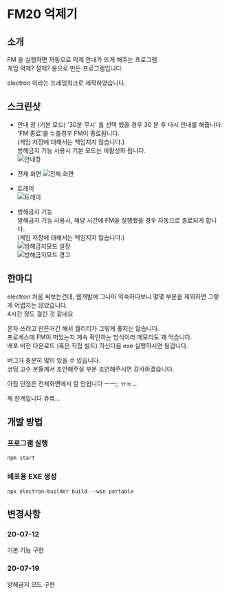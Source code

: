 # FM20 억제기


## 소개
FM 을 실행하면 자동으로 억제 안내가 뜨게 해주는 프로그램  
게임 억제? 절제? 용으로 만든 프로그램입니다.

electron 이라는 프레임워크로 제작하였습니다.  


## 스크린샷
- 안내 창 (기본 모드)
'30분 무시' 를 선택 했을 경우 30 분 후 다시 안내를 해줍니다.  
'FM 종료'를 누를경우 FM이 종료됩니다.  
(게임 저장에 대해서는 책임지지 않습니다.)  
방해금지 기능 사용시 기본 모드는 비활성화 됩니다.  
![안내창](https://i.imgur.com/k9IAR4z.png)

- 전체 화면
![전체 화면](https://i.imgur.com/suzadaY.png)

- 트레이  
![트레이](https://i.imgur.com/OVMTtn0.png)

- 방해금지 기능  
방해금지 기능 사용시, 해당 시간에 FM을 실행했을 경우 자동으로 종료되게 합니다.  
(게임 저장에 대해서는 책임지지 않습니다.)  
![방해금지모드 설정](https://i.imgur.com/FL6Ipgd.png)  
![방해금지모드 경고](https://i.imgur.com/59c7h96.png)  

## 한마디
electron 처음 써보는건데, 웹개발에 그나마 익숙하다보니 몇몇 부분을 제외하면 그렇게 어렵지는 않았습니다.  
4시간 정도 걸린 것 같네요  

혼자 쓰려고 만든거긴 해서 퀄리티가 그렇게 좋지는 않습니다.  
프로세스에 FM이 떠있는지 계속 확인하는 방식이라 메모리도 꽤 먹습니다.  
배포 버전 다운로드 (혹은 직접 빌드) 하신다음 exe 실행하시면 될겁니다.  

버그가 충분히 많이 있을 수 있습니다.  
코딩 고수 분들께서 조언해주실 부분 조언해주시면 감사하겠습니다.  

아참 단점은 전체화면에서 잘 안됩니다 ㅡㅡ;; ㅠㅠ...

제 한계입니다 쥬륵...

## 개발 방법
### 프로그램 실행
```
npm start
```
### 배포용 EXE 생성
```
npx electron-builder build --win portable
```

## 변경사항

### 20-07-12
기본 기능 구현

### 20-07-19
방해금지 모드 구현